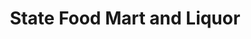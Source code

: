 ---
title: "State Food Mart and Liquor"
url: /bettendorf/state-food-mart-and-liquor/
shop: alcohol
---
